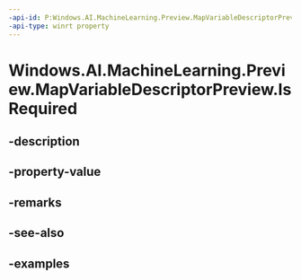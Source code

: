 ```yaml
---
-api-id: P:Windows.AI.MachineLearning.Preview.MapVariableDescriptorPreview.IsRequired
-api-type: winrt property
---
```


<!-- Property syntax.
public bool IsRequired { get; }
-->

# Windows.AI.MachineLearning.Preview.MapVariableDescriptorPreview.IsRequired

## -description

## -property-value

## -remarks

## -see-also

## -examples

